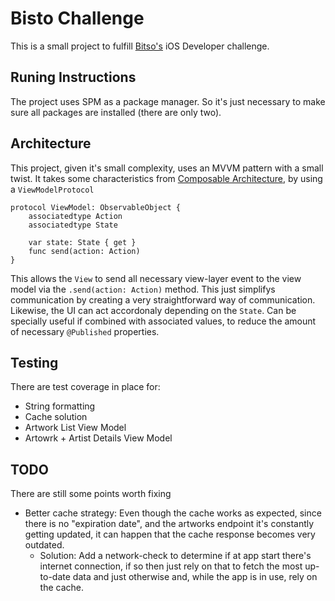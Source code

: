 # Bisto Challenge

This is a small project to fulfill [Bitso's](https://bitso.com/) iOS Developer challenge.

## Runing Instructions
The project uses SPM as a package manager. So it's just necessary to make sure all packages are installed (there are only two).

## Architecture
This project, given it's small complexity, uses an MVVM pattern with a small twist. It takes some characteristics from [Composable Architecture](https://github.com/pointfreeco/swift-composable-architecture), by using a `ViewModelProtocol`
```
protocol ViewModel: ObservableObject {
    associatedtype Action
    associatedtype State
    
    var state: State { get }
    func send(action: Action)
}
```
This allows the `View` to send all necessary view-layer event to the view model via the `.send(action: Action)` method. This just simplifys communication by creating a very straightforward way of communication. Likewise, the UI can act accordonaly depending on the `State`. Can be specially useful if combined with associated values, to reduce the amount of necessary `@Published` properties.

## Testing
There are test coverage in place for:
* String formatting
* Cache solution
* Artwork List View Model
* Artowrk + Artist Details View Model

## TODO
There are still some points worth fixing
* Better cache strategy: Even though the cache works as expected, since there is no "expiration date", and the artworks endpoint it's constantly getting updated, it can happen that the cache response becomes very outdated.
  * Solution: Add a network-check to determine if at app start there's internet connection, if so then just rely on that to fetch the most up-to-date data and just otherwise and, while the app is in use, rely on the cache. 
